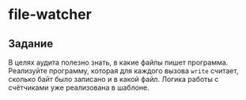 # file-watcher

## Задание

В целях аудита полезно знать, в какие файлы пишет программа. Реализуйте программу, которая для каждого вызова ``write`` считает, сколько байт было записано и в какой файл. Логика работы с счётчиками уже реализована в шаблоне.
